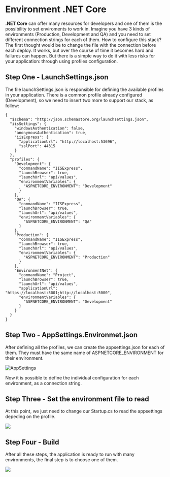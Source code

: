 # Environment .NET Core

**.NET Core** can offer many resources for developers and one of them is the possibility to set enviroments to work in. Imagine  you have 3 kinds of environments (Production, Development and QA) and you need to set different connection strings for each of them. How to configure this stack? The first thought would be to change the file with the connection before each deploy. It works, but over the course of time it becomes hard and failures can happen. But there is a simple way to do it with less risks for your application: through using profiles configuration.

## Step One - LaunchSettings.json

The file launchSettings.json is responsible for defining the available profiles in your application. There is a common profile already configured (Development), so we need to insert two more to support our stack, as follow:

    
    {
      "$schema": "http://json.schemastore.org/launchsettings.json",
      "iisSettings": {
        "windowsAuthentication": false,
        "anonymousAuthentication": true,
        "iisExpress": {
          "applicationUrl": "http://localhost:53696",
          "sslPort": 44315
        }
      },
      "profiles": {
        "Development": {
          "commandName": "IISExpress",
          "launchBrowser": true,
          "launchUrl": "api/values",
          "environmentVariables": {
            "ASPNETCORE_ENVIRONMENT": "Development"
          }
        },
        "QA": {
          "commandName": "IISExpress",
          "launchBrowser": true,
          "launchUrl": "api/values",
          "environmentVariables": {
            "ASPNETCORE_ENVIRONMENT": "QA"
          }
        },
        "Production": {
          "commandName": "IISExpress",
          "launchBrowser": true,
          "launchUrl": "api/values",
          "environmentVariables": {
            "ASPNETCORE_ENVIRONMENT": "Production"
          }
        },
        "EnvironmentNet": {
          "commandName": "Project",
          "launchBrowser": true,
          "launchUrl": "api/values",
          "applicationUrl": "https://localhost:5001;http://localhost:5000",
          "environmentVariables": {
            "ASPNETCORE_ENVIRONMENT": "Development"
          }
        }
      }
    }
	

## Step Two - AppSettings.Environmet.json

After defining all the profiles, we can create the appsettings.json for each of them. They must have the same name of ASPNETCORE_ENVIRONMENT for their environment.

![AppSettings](https://i.ibb.co/qnWQrcJ/Sem-t-tulo.png "AppSettings")

Now it is possible to define the individual configuration for each environment, as a connection string.

## Step Three - Set the environment file to read

At this point, we just need to change our Startup.cs to read the appsettings depeding on the profile. 

![](https://i.ibb.co/26NpBTZ/Sem-t-tulo.png)

## Step Four - Build

After all these steps, the application is ready to run with many environments, the final step is to choose one of them.

![](https://i.ibb.co/dgwhVby/Sem-t-tulo.png)
